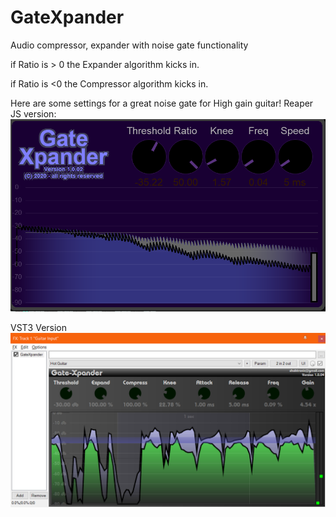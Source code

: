 # GateXpander
Audio compressor, expander with noise gate functionality

if Ratio is > 0 the Expander algorithm kicks in.

if Ratio is <0 the Compressor algorithm kicks in.

Here are some settings for a great noise gate for High gain guitar!
Reaper JS version:
![](./Images/GateExpander.png)


VST3 Version
![](./Images/GateExpanderVST3.png)
